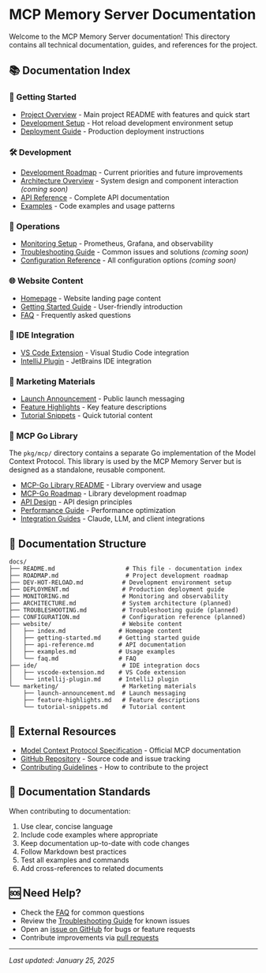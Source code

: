 # MCP Memory Server Documentation

Welcome to the MCP Memory Server documentation! This directory contains all technical documentation, guides, and references for the project.

## 📚 Documentation Index

### 🚀 Getting Started
- [Project Overview](../README.md) - Main project README with features and quick start
- [Development Setup](DEV-HOT-RELOAD.md) - Hot reload development environment setup
- [Deployment Guide](DEPLOYMENT.md) - Production deployment instructions

### 🛠️ Development
- [Development Roadmap](ROADMAP.md) - Current priorities and future improvements
- [Architecture Overview](ARCHITECTURE.md) - System design and component interaction *(coming soon)*
- [API Reference](website/api-reference.md) - Complete API documentation
- [Examples](website/examples.md) - Code examples and usage patterns

### 🔧 Operations
- [Monitoring Setup](MONITORING.md) - Prometheus, Grafana, and observability
- [Troubleshooting Guide](TROUBLESHOOTING.md) - Common issues and solutions *(coming soon)*
- [Configuration Reference](CONFIGURATION.md) - All configuration options *(coming soon)*

### 🌐 Website Content
- [Homepage](website/index.md) - Website landing page content
- [Getting Started Guide](website/getting-started.md) - User-friendly introduction
- [FAQ](website/faq.md) - Frequently asked questions

### 🔌 IDE Integration
- [VS Code Extension](ide/vscode-extension.md) - Visual Studio Code integration
- [IntelliJ Plugin](ide/intellij-plugin.md) - JetBrains IDE integration

### 📣 Marketing Materials
- [Launch Announcement](marketing/launch-announcement.md) - Public launch messaging
- [Feature Highlights](marketing/feature-highlights.md) - Key feature descriptions
- [Tutorial Snippets](marketing/tutorial-snippets.md) - Quick tutorial content

### 🤖 MCP Go Library
The `pkg/mcp/` directory contains a separate Go implementation of the Model Context Protocol. This library is used by the MCP Memory Server but is designed as a standalone, reusable component.

- [MCP-Go Library README](../pkg/mcp/README.md) - Library overview and usage
- [MCP-Go Roadmap](../pkg/mcp/ROADMAP.md) - Library development roadmap
- [API Design](../pkg/mcp/API_DESIGN.md) - API design principles
- [Performance Guide](../pkg/mcp/PERFORMANCE.md) - Performance optimization
- [Integration Guides](../pkg/mcp/) - Claude, LLM, and client integrations

## 📂 Documentation Structure

```
docs/
├── README.md                    # This file - documentation index
├── ROADMAP.md                   # Project development roadmap
├── DEV-HOT-RELOAD.md           # Development environment setup
├── DEPLOYMENT.md               # Production deployment guide
├── MONITORING.md               # Monitoring and observability
├── ARCHITECTURE.md             # System architecture (planned)
├── TROUBLESHOOTING.md          # Troubleshooting guide (planned)
├── CONFIGURATION.md            # Configuration reference (planned)
├── website/                    # Website content
│   ├── index.md               # Homepage content
│   ├── getting-started.md     # Getting started guide
│   ├── api-reference.md       # API documentation
│   ├── examples.md            # Usage examples
│   └── faq.md                 # FAQ
├── ide/                        # IDE integration docs
│   ├── vscode-extension.md    # VS Code extension
│   └── intellij-plugin.md     # IntelliJ plugin
└── marketing/                  # Marketing materials
    ├── launch-announcement.md  # Launch messaging
    ├── feature-highlights.md   # Feature descriptions
    └── tutorial-snippets.md    # Tutorial content
```

## 🔗 External Resources

- [Model Context Protocol Specification](https://modelcontextprotocol.io) - Official MCP documentation
- [GitHub Repository](https://github.com/fredcamaral/mcp-memory) - Source code and issue tracking
- [Contributing Guidelines](../CONTRIBUTING.md) - How to contribute to the project

## 📝 Documentation Standards

When contributing to documentation:

1. Use clear, concise language
2. Include code examples where appropriate
3. Keep documentation up-to-date with code changes
4. Follow Markdown best practices
5. Test all examples and commands
6. Add cross-references to related documents

## 🆘 Need Help?

- Check the [FAQ](website/faq.md) for common questions
- Review the [Troubleshooting Guide](TROUBLESHOOTING.md) for known issues
- Open an [issue on GitHub](https://github.com/fredcamaral/mcp-memory/issues) for bugs or feature requests
- Contribute improvements via [pull requests](../CONTRIBUTING.md)

---

*Last updated: January 25, 2025*